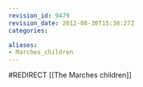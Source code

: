 ```yaml
---
revision_id: 9479
revision_date: 2012-08-30T15:38:27Z
categories:

aliases:
- Marches_children
---
```


#REDIRECT [[The Marches children]]
